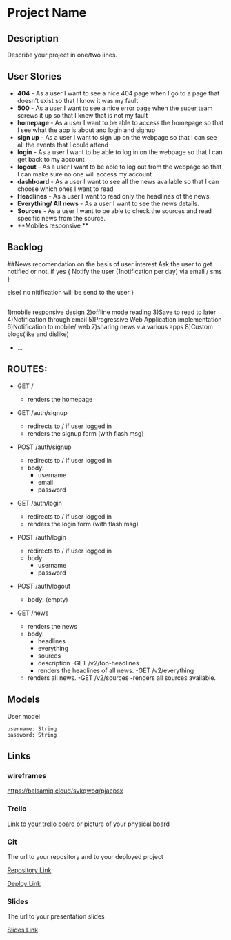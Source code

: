 # Project Name

## Description

Describe your project in one/two lines.
 
## User Stories

- **404** - As a user I want to see a nice 404 page when I go to a page that doesn’t exist so that I know it was my fault 
- **500** - As a user I want to see a nice error page when the super team screws it up so that I know that is not my fault
- **homepage** - As a user I want to be able to access the homepage so that I see what the app is about and login and signup
- **sign up** - As a user I want to sign up on the webpage so that I can see all the events that I could attend
- **login** - As a user I want to be able to log in on the webpage so that I can get back to my account
- **logout** - As a user I want to be able to log out from the webpage so that I can make sure no one will access my account
- **dashboard** - As a user I want to see all the news available so that I can choose which ones I want to read
- **Headlines** - As a user I want to read only the headlines of the news.
- **Everything/ All news** - As a user I want to see the news details.
- **Sources** - As a user I want to be able to check the sources and read specific news from the source.
- **Mobiles responsive ** 

## Backlog

##News recomendation 
on the basis of user interest
Ask the user to get notified or not.
if yes
{
Notify the user (1notification per day) via email / sms
}

else{
no nitification will be send to the user
}
##
1)mobile responsive design
2)offline mode reading 
3)Save to read to later
4)Notification through email
5)Progressive Web Application implementation
6)Notification to mobile/ web
7)sharing news via various apps
8)Custom blogs(like and dislike)
- ...


## ROUTES:

- GET / 
  - renders the homepage
- GET /auth/signup
  - redirects to / if user logged in
  - renders the signup form (with flash msg)
- POST /auth/signup
  - redirects to / if user logged in
  - body:
    - username
    - email
    - password
- GET /auth/login
  - redirects to / if user logged in
  - renders the login form (with flash msg)
- POST /auth/login
  - redirects to / if user logged in
  - body:
    - username
    - password
- POST /auth/logout
  - body: (empty)

- GET /news
  - renders the news
  - body: 
    - headlines
    - everything
    - sources
    - description
  -GET /v2/top-headlines
    - renders the headlines of all news.
  -GET /v2/everything
   - renders all news.
   -GET /v2/sources
    -renders all sources available.




## Models

User model
 
```
username: String
password: String
```


## Links
### wireframes

https://balsamiq.cloud/svkqwoq/pjaepsx

### Trello

[Link to your trello board](https://trello.com) or picture of your physical board

### Git

The url to your repository and to your deployed project

[Repository Link](http://github.com)

[Deploy Link](http://heroku.com)

### Slides

The url to your presentation slides

[Slides Link](http://slides.com)
